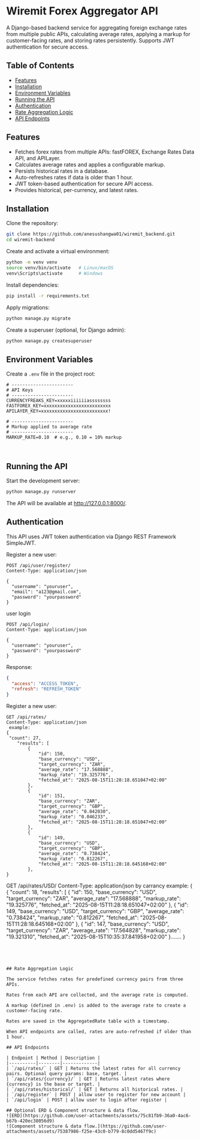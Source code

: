 # Wiremit Forex Aggregator API

A Django-based backend service for aggregating foreign exchange rates from multiple public APIs, calculating average rates, applying a markup for customer-facing rates, and storing rates persistently. Supports JWT authentication for secure access.

## Table of Contents

- [Features](#features)
- [Installation](#installation)
- [Environment Variables](#environment-variables)
- [Running the API](#running-the-api)
- [Authentication](#authentication)
- [Rate Aggregation Logic](#rate-aggregation-logic)
- [API Endpoints](#api-endpoints)

## Features

- Fetches forex rates from multiple APIs: fastFOREX, Exchange Rates Data API, and APILayer.
- Calculates average rates and applies a configurable markup.
- Persists historical rates in a database.
- Auto-refreshes rates if data is older than 1 hour.
- JWT token-based authentication for secure API access.
- Provides historical, per-currency, and latest rates.

## Installation

Clone the repository:

```bash
git clone https://github.com/anesushangwa01/wiremit_backend.git
cd wiremit-backend
```

Create and activate a virtual environment:

```bash
python -m venv venv
source venv/bin/activate   # Linux/macOS
venv\Scripts\activate      # Windows
```

Install dependencies:

```bash
pip install -r requirements.txt
```

Apply migrations:

```bash
python manage.py migrate
```

Create a superuser (optional, for Django admin):

```bash
python manage.py createsuperuser
```

## Environment Variables

Create a `.env` file in the project root:

```env
# -----------------------
# API Keys
# -----------------------
CURRENCYFREAKS_KEY=xxxxxiiiiiiassssssss
FASTFOREX_KEY=xxxxxxxxxxxxxxxxxxxxxxxxx
APILAYER_KEY=xxxxxxxxxxxxxxxxxxxxxxxxx!

# -----------------------
# Markup applied to average rate
# -----------------------
MARKUP_RATE=0.10  # e.g., 0.10 = 10% markup



```

## Running the API

Start the development server:

```bash
python manage.py runserver
```

The API will be available at http://127.0.0.1:8000/.

## Authentication

This API uses JWT token authentication via Django REST Framework SimpleJWT.

Register a new user:

```http
POST /api/user/register/
Content-Type: application/json

{
  "username": "youruser",
  "email": "a123@gmail.com",
  "password": "yourpassword"
}
```

user login

```http
POST /api/login/
Content-Type: application/json

{
  "username": "youruser",
  "password": "yourpassword"
}
```

Response:

```json
{
  "access": "ACCESS_TOKEN",
  "refresh": "REFRESH_TOKEN"
}
```
Register a new user:


```http
GET /api/rates/
Content-Type: application/json
 example:
{
 "count": 27,
    "results": [
        {
            "id": 150,
            "base_currency": "USD",
            "target_currency": "ZAR",
            "average_rate": "17.568888",
            "markup_rate": "19.325776",
            "fetched_at": "2025-08-15T11:28:18.651047+02:00"
        },
        {
            "id": 151,
            "base_currency": "ZAR",
            "target_currency": "GBP",
            "average_rate": "0.042030",
            "markup_rate": "0.046233",
            "fetched_at": "2025-08-15T11:28:18.651047+02:00"
        },
        {
            "id": 149,
            "base_currency": "USD",
            "target_currency": "GBP",
            "average_rate": "0.738424",
            "markup_rate": "0.812267",
            "fetched_at": "2025-08-15T11:28:18.645168+02:00"
        },
}
```

GET  /api/rates/USD/
Content-Type: application/json
by carrancy example:
{
{
    "count": 18,
    "results": [
        {
            "id": 150,
            "base_currency": "USD",
            "target_currency": "ZAR",
            "average_rate": "17.568888",
            "markup_rate": "19.325776",
            "fetched_at": "2025-08-15T11:28:18.651047+02:00"
        },
        {
            "id": 149,
            "base_currency": "USD",
            "target_currency": "GBP",
            "average_rate": "0.738424",
            "markup_rate": "0.812267",
            "fetched_at": "2025-08-15T11:28:18.645168+02:00"
        },
        {
            "id": 147,
            "base_currency": "USD",
            "target_currency": "ZAR",
            "average_rate": "17.564828",
            "markup_rate": "19.321310",
            "fetched_at": "2025-08-15T10:35:37.841958+02:00"
        }.......
}
```




## Rate Aggregation Logic

The service fetches rates for predefined currency pairs from three APIs.

Rates from each API are collected, and the average rate is computed.

A markup (defined in .env) is added to the average rate to create a customer-facing rate.

Rates are saved in the AggregatedRate table with a timestamp.

When API endpoints are called, rates are auto-refreshed if older than 1 hour.

## API Endpoints

| Endpoint | Method | Description |
|----------|--------|-------------|
| `/api/rates/` | GET | Returns the latest rates for all currency pairs. Optional query params: base, target. |
| `/api/rates/{currency}/` | GET | Returns latest rates where {currency} is the base or target. |
| `/api/rates/historical/` | GET | Returns all historical rates. |
| `/api/register` | POST | allow user to register for new account |
| `/api/login` | POST | allow user to login after register |

## Optional ERD & Component structure & data flow.
![ERD](https://github.com/user-attachments/assets/75c81fb9-36a0-4ac6-b67b-420ec38056d9)
![Component structure & data flow.](https://github.com/user-attachments/assets/75387986-f25e-43c0-b779-8c0dd5467f9c)
